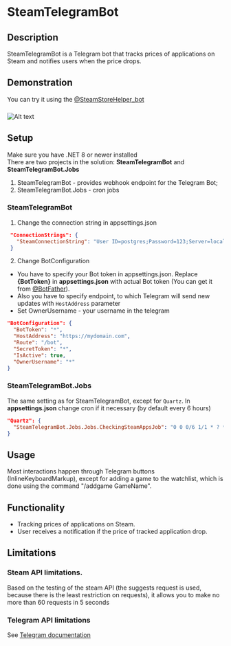 
# SteamTelegramBot

## Description
SteamTelegramBot is a Telegram bot that tracks prices of applications on Steam and notifies users when the price drops.

## Demonstration
You can try it using the [@SteamStoreHelper_bot](https://t.me/SteamStoreHelper_bot)
###
![Alt text](demo.gif)

## Setup
Make sure you have .NET 8 or newer installed  
There are two projects in the solution: **SteamTelegramBot** and **SteamTelegramBot.Jobs**
1. SteamTelegramBot - provides webhook endpoint for the Telegram Bot;
2. SteamTelegramBot.Jobs - cron jobs

### SteamTelegramBot
1. Change the connection string in appsettings.json
```json
 "ConnectionStrings": {
   "SteamConnectionString": "User ID=postgres;Password=123;Server=localhost;Port=5432;Database=SteamTelegramBot;Include Error Detail=True"
 }
```
2. Change BotConfiguration
- You have to specify your Bot token in appsettings.json. Replace **{BotToken}** in **appsettings.json** with actual Bot token (You can get it from [@BotFather](https://t.me/BotFather)). 
- Also you have to specify endpoint, to which Telegram will send new updates with `HostAddress` parameter
- Set OwnerUsername - your username in the telegram
```json
"BotConfiguration": {
  "BotToken": "*",
  "HostAddress": "https://mydomain.com",
  "Route": "/bot",
  "SecretToken": "*",
  "IsActive": true,
  "OwnerUsername": "*"
}
```
### SteamTelegramBot.Jobs
The same setting as for SteamTelegramBot, except for `Quartz`. In **appsettings.json** change cron if it necessary (by default every 6 hours)
``` json
"Quartz": {
  "SteamTelegramBot.Jobs.Jobs.CheckingSteamAppsJob": "0 0 0/6 1/1 * ? *"
}
```

## Usage
Most interactions happen through Telegram buttons (InlineKeyboardMarkup), except for adding a game to the watchlist, which is done using the command "/addgame GameName".

## Functionality
* Tracking prices of applications on Steam.
* User receives a notification if the price of tracked application drop.

## Limitations
### Steam API limitations.
Based on the testing of the steam API (the suggests request is used, because there is the least restriction on requests), it allows you to make no more than 60 requests in 5 seconds
### Telegram API limitations 
See [Telegram documentation](https://core.telegram.org/bots/faq#my-bot-is-hitting-limits-how-do-i-avoid-this)
